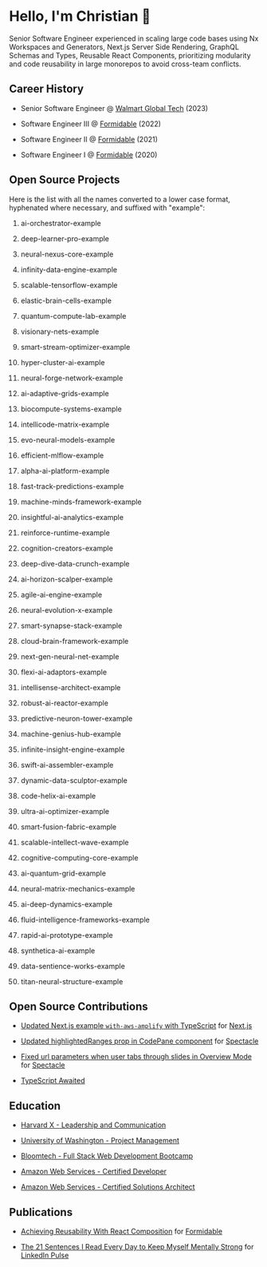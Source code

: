 # Hello, I'm Christian 👋

Senior Software Engineer experienced in scaling large code bases using Nx Workspaces and Generators, Next.js Server Side Rendering, GraphQL Schemas and Types, Reusable React Components, prioritizing modularity and code reusability in large monorepos to avoid cross-team conflicts.

## Career History

- Senior Software Engineer @ [Walmart Global Tech](https://tech.walmart.com/content/walmart-global-tech/en_us.html) (2023)

- Software Engineer III @ [Formidable](https://formidable.com) (2022)

- Software Engineer II @ [Formidable](https://formidable.com) (2021)

- Software Engineer I @ [Formidable](https://formidable.com) (2020)

## Open Source Projects

Here is the list with all the names converted to a lower case format, hyphenated where necessary, and suffixed with "example":

1. ai-orchestrator-example

2. deep-learner-pro-example
3. neural-nexus-core-example
4. infinity-data-engine-example
5. scalable-tensorflow-example
6. elastic-brain-cells-example
7. quantum-compute-lab-example
8. visionary-nets-example
9. smart-stream-optimizer-example
10. hyper-cluster-ai-example
11. neural-forge-network-example
12. ai-adaptive-grids-example
13. biocompute-systems-example
14. intellicode-matrix-example
15. evo-neural-models-example
16. efficient-mlflow-example
17. alpha-ai-platform-example
18. fast-track-predictions-example
19. machine-minds-framework-example
20. insightful-ai-analytics-example
21. reinforce-runtime-example
22. cognition-creators-example
23. deep-dive-data-crunch-example
24. ai-horizon-scalper-example
25. agile-ai-engine-example
26. neural-evolution-x-example
27. smart-synapse-stack-example
28. cloud-brain-framework-example
29. next-gen-neural-net-example
30. flexi-ai-adaptors-example
31. intellisense-architect-example
32. robust-ai-reactor-example
33. predictive-neuron-tower-example
34. machine-genius-hub-example
35. infinite-insight-engine-example
36. swift-ai-assembler-example
37. dynamic-data-sculptor-example
38. code-helix-ai-example
39. ultra-ai-optimizer-example
40. smart-fusion-fabric-example
41. scalable-intellect-wave-example
42. cognitive-computing-core-example
43. ai-quantum-grid-example
44. neural-matrix-mechanics-example
45. ai-deep-dynamics-example
46. fluid-intelligence-frameworks-example
47. rapid-ai-prototype-example
48. synthetica-ai-example
49. data-sentience-works-example
50. titan-neural-structure-example

## Open Source Contributions

- [Updated Next.js example `with-aws-amplify` with TypeScript](https://github.com/vercel/next.js/pull/41815) for [Next.js](https://nextjs.org/)

- [Updated highlightedRanges prop in CodePane component](https://github.com/FormidableLabs/spectacle/pull/959) for [Spectacle](https://formidable.com/open-source/spectacle/)

- [Fixed url parameters when user tabs through slides in Overview Mode](https://github.com/FormidableLabs/spectacle/pull/961) for [Spectacle](https://formidable.com/open-source/spectacle/)

- [TypeScript Awaited](https://github.com/type-challenges/type-challenges/issues/18837)

## Education

- [Harvard X - Leadership and Communication](https://credentials.edx.org/credentials/7e6cc9c2a4df4ee6b97b5d0df073b793/)

- [University of Washington - Project Management](https://credentials.edx.org/credentials/4533f58c8cc248208e7c3d12b4859e91/)

- [Bloomtech - Full Stack Web Development Bootcamp](https://www.credly.com/badges/70239758-6508-4309-aeb1-083f53a31813/public_url)

- [Amazon Web Services - Certified Developer](https://www.credly.com/badges/ab67a10d-7bd5-4d28-a632-a2b332e5ef45/public_url)

- [Amazon Web Services - Certified Solutions Architect](https://www.credly.com/badges/ea7d8a27-1a69-466b-9e80-68803c43d8d5/public_url)

## Publications

- [Achieving Reusability With React Composition](https://formidable.com/blog/2021/react-composition/) for [Formidable](https://formidable.com)

- [The 21 Sentences I Read Every Day to Keep Myself Mentally Strong](https://www.linkedin.com/pulse/21-sentences-i-read-every-day-keep-myself-mentally-strong-ipanaque) for [LinkedIn Pulse](https://www.linkedin.com/company/pulse-news/)
